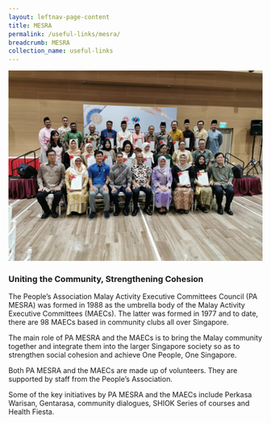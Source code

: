 ```yaml
---
layout: leftnav-page-content
title: MESRA
permalink: /useful-links/mesra/
breadcrumb: MESRA
collection_name: useful-links
---
```


![MESRA](/images/mesra_visual.jpeg)

### Uniting the Community, Strengthening Cohesion

The People’s Association Malay Activity Executive Committees Council (PA MESRA) was formed in 1988 as the
umbrella body of the Malay Activity Executive Committees (MAECs). The latter was formed in 1977 and to date, there
are 98 MAECs based in community clubs all over Singapore.

The main role of PA MESRA and the MAECs is to bring the Malay community together and integrate them into the larger
Singapore society so as to strengthen social cohesion and achieve One People, One Singapore.

Both PA MESRA and the MAECs are made up of volunteers. They are supported by staff from the People’s Association.

Some of the key initiatives by PA MESRA and the MAECs include Perkasa Warisan, Gentarasa, community dialogues,
SHIOK Series of courses and Health Fiesta.
